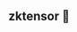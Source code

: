 ## zktensor 👋

<!--

**Verifiable Machine Leaning:**

🙋‍♀️  - Tech Stack used:
🌈 Orion - created a ZKML and traspiled into Cairo
👩‍💻 Actions SDK - Implemented giza actions 
🍿 CAIRO - Transpiled into cairo
🧙 Giza Datasets - Imported giza datasets
[GIZA DASHBOARD](https://actions-server-agi-dblzzhtf5q-ew.a.run.app/dashboard)
-->
